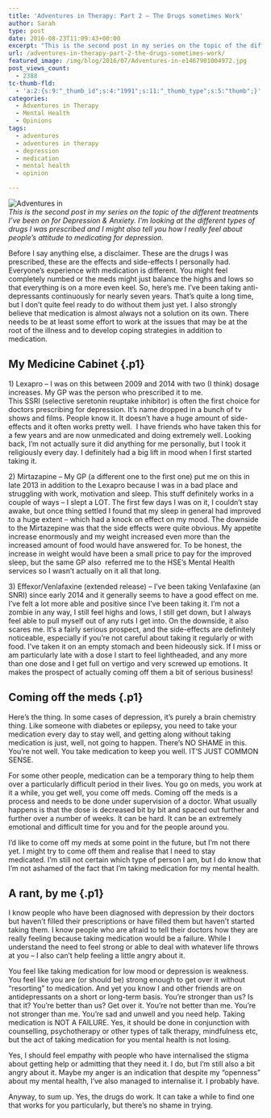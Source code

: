 ```yaml
---
title: 'Adventures in Therapy: Part 2 – The Drugs sometimes Work'
author: Sarah
type: post
date: 2016-08-23T11:09:43+00:00
excerpt: "This is the second post in my series on the topic of the different treatments I've been on for Depression & Anxiety. I'm looking at the different types of drugs I was prescribed and I might also tell you how I really feel about people's attitude to medicating for depression."
url: /adventures-in-therapy-part-2-the-drugs-sometimes-work/
featured_image: /img/blog/2016/07/Adventures-in-e1467901004972.jpg
post_views_count:
  - 2388
tc-thumb-fld:
  - 'a:2:{s:9:"_thumb_id";s:4:"1991";s:11:"_thumb_type";s:5:"thumb";}'
categories:
  - Adventures in Therapy
  - Mental Health
  - Opinions
tags:
  - adventures
  - adventures in therapy
  - depression
  - medication
  - mental health
  - opinion

---
```

<p class="p1">
  <img class="alignright size-full wp-image-1991" src="/img/blog/2016/07/Adventures-in-e1467901004972.jpg" alt="Adventures in" srcset="/img/blog/2016/07/Adventures-in-e1467901004972.jpg 310w, /img/blog/2016/07/Adventures-in-e1467901004972-295x300.jpg 295w" sizes="(max-width: 310px) 100vw, 310px" style="display: block" /><em>
  This is the second post in my series on the topic of the different treatments I&#8217;ve been on for Depression & Anxiety. I&#8217;m looking at the different types of drugs I was prescribed and I might also tell you how I really feel about people&#8217;s attitude to medicating for depression.</em>
</p>

<p class="p1">
  Before I say anything else, a disclaimer. These are the drugs I was prescribed, these are the effects and side-effects I personally had. Everyone&#8217;s experience with medication is different. You might feel completely numbed or the meds might just balance the highs and lows so that everything is on a more even keel. So, here&#8217;s me. I&#8217;ve been taking anti-depressants continuously for nearly seven years. That&#8217;s quite a long time, but I don&#8217;t quite feel ready to do without them just yet. I also strongly believe that medication is almost always not a solution on its own. There needs to be at least some effort to work at the issues that may be at the root of the illness and to develop coping strategies in addition to medication.
</p>

## My Medicine Cabinet {.p1}

<p class="p1">
  1) Lexapro &#8211; I was on this between 2009 and 2014 with two (I think) dosage increases. My GP was the person who prescribed it to me.<br /> This SSRI (selective seretonin reuptake inhibitor) is often the first choice for doctors prescribing for depression. It&#8217;s name dropped in a bunch of tv shows and films. People know it. It doesn&#8217;t have a huge amount of side-effects and it often works pretty well.  I have friends who have taken this for a few years and are now unmedicated and doing extremely well. Looking back, I’m not actually sure it did anything for me personally, but I took it religiously every day. I definitely had a big lift in mood when I first started taking it.
</p>

<p class="p1">
  2) Mirtazapine &#8211; My GP (a different one to the first one) put me on this in late 2013 in addition to the Lexapro because I was in a bad place and struggling with work, motivation and sleep. This stuff definitely works in a couple of ways &#8211; I slept a LOT. The first few days I was on it, I couldn’t stay awake, but once thing settled I found that my sleep in general had improved to a huge extent &#8211; which had a knock on effect on my mood. The downside to the Mirtazepine was that the side effects were quite obvious. My appetite increase enormously and my weight increased even more than the increased amount of food would have answered for. To be honest, the increase in weight would have been a small price to pay for the improved sleep, but the same GP also  referred me to the HSE&#8217;s Mental Health services so I wasn&#8217;t actually on it all that long.
</p>

<p class="p1">
  3) Effexor/Venlafaxine (extended release) &#8211; I’ve been taking Venlafaxine (an SNRI) since early 2014 and it generally seems to have a good effect on me. I’ve felt a lot more able and positive since I&#8217;ve been taking it. I&#8217;m not a zombie in any way, I still feel highs and lows, I still get down, but I always feel able to pull myself out of any ruts I get into. On the downside, it also scares me. It&#8217;s a fairly serious prospect, and the side-effects are definitely noticeable, especially if you&#8217;re not careful about taking it regularly or with food. I’ve taken it on an empty stomach and been hideously sick. If I miss or am particularly late with a dose I start to feel lightheaded, and any more than one dose and I get full on vertigo and very screwed up emotions. It makes the prospect of actually coming off them a bit of serious business!
</p>

## Coming off the meds {.p1}

<p class="p1">
  Here&#8217;s the thing. In some cases of depression, it’s purely a brain chemistry thing. Like someone with diabetes or epilepsy, you need to take your medication every day to stay well, and getting along without taking medication is just, well, not going to happen. There’s NO SHAME in this. You’re not well. You take medication to keep you well. IT’S JUST COMMON SENSE.
</p>

<p class="p1">
  For some other people, medication can be a temporary thing to help them over a particularly difficult period in their lives. You go on meds, you work at it a while, you get well, you come off meds. Coming off the meds is a process and needs to be done under supervision of a doctor. What usually happens is that the dose is decreased bit by bit and spaced out further and further over a number of weeks. It can be hard. It can be an extremely emotional and difficult time for you and for the people around you.
</p>

<p class="p1">
  I&#8217;d like to come off my meds at some point in the future, but I&#8217;m not there yet. I might try to come off them and realise that I need to stay medicated. I&#8217;m still not certain which type of person I am, but I do know that I&#8217;m not ashamed of the fact that I&#8217;m taking medication for my mental health.
</p>

## A rant, by me {.p1}

<p class="p1">
  I know people who have been diagnosed with depression by their doctors but haven’t filled their prescriptions or have filled them but haven’t started taking them. I know people who are afraid to tell their doctors how they are really feeling because taking medication would be a failure. While I understand the need to feel strong or able to deal with whatever life throws at you &#8211; I also can’t help feeling a little angry about it.
</p>

<p class="p1">
  You feel like taking medication for low mood or depression is weakness. You feel like you are (or should be) strong enough to get over it without “resorting” to medication. And yet you know I and other friends are on antidepressants on a short or long-term basis. You’re stronger than us? Is that it? You’re better than us? Get over it. You’re not better than me. You’re not stronger than me. You’re sad and unwell and you need help. Taking medication is NOT A FAILURE. Yes, it should be done in conjunction with counselling, psychotherapy or other types of talk therapy, mindfulness etc, but the act of taking medication for you mental health is not losing.
</p>

<p class="p1">
  Yes, I should feel empathy with people who have internalised the stigma about getting help or admitting that they need it. I do, but I&#8217;m still also a bit angry about it. Maybe my anger is an indication that despite my “openness” about my mental health, I’ve also managed to internalise it. I probably have.
</p>

Anyway, to sum up. Yes, the drugs do work. It can take a while to find one that works for you particularly, but there&#8217;s no shame in trying.